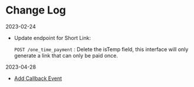 # Change Log


2023-02-24

* Update endpoint for Short Link: 

	`POST /one_time_payment` : Delete the isTemp field, this interface will only generate a link that can only be paid once.

2023-04-28

* [Add Callback Event](/api/payments/payment-callback#callback-event)